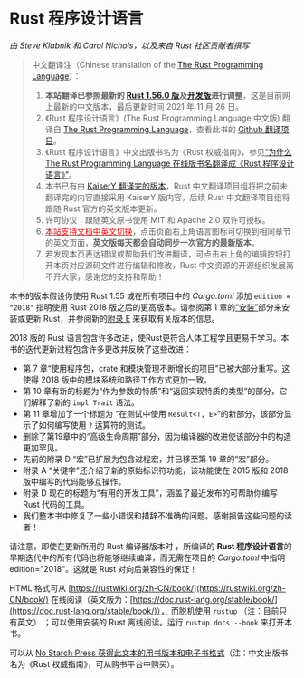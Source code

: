 # Rust 程序设计语言

*由 Steve Klabnik 和 Carol Nichols，以及来自 Rust 社区贡献者撰写*

> 中文翻译注（Chinese translation of the [The Rust Programming Language][book-website]）：
>
> 1. **本站翻译已参照最新的 [Rust 1.56.0 版][rust-1.56.0]及[开发版][rust-nightly]进行调整**，这是目前网上最新的中文版本，最后更新时间 2021 年 11 月 26 日。
> 2. 《Rust 程序设计语言》(The Rust Programming Language 中文版) 翻译自 [The Rust Programming Language][book-website]，查看此书的 [Github 翻译项目][book-cn]。
> 3. 《Rust 程序设计语言》中文出版书名为《Rust 权威指南》，参见[“为什么 The Rust Programming Language 在线版书名翻译成《Rust 程序设计语言》”][trpl-translation]。
> 4. 本书已有由 [KaiserY 翻译完的版本](https://github.com/KaiserY/trpl-zh-cn)，Rust 中文翻译项目组将把之前未翻译完的内容直接采用 KaiserY 版内容，后续 Rust 中文翻译项目组将跟随 Rust 官方的英文版本更新。
> 5. 许可协议：跟随英文原书使用 MIT 和 Apache 2.0 双许可授权。
> 6. <a href="https://rustwiki.org/zh-CN/book" style="color:red;">本站支持文档中英文切换</a>，点击页面右上角语言图标可切换到相同章节的英文页面，**英文版每天都会自动同步一次官方的最新版本**。
> 7. 若发现本页表达错误或帮助我们改进翻译，可点击右上角的编辑按钮打开本页对应源码文件进行编辑和修改，Rust 中文资源的开源组织发展离不开大家，感谢您的支持和帮助！

[rust-1.56.0]: https://doc.rust-lang.org/1.56.0/book/
[rust-nightly]: https://doc.rust-lang.org/nightly/book/
[book-website]: https://doc.rust-lang.org/book
[book-cn]: https://github.com/rust-lang-cn/book-cn
[trpl-translation]: https://rustwiki.org/wiki/translate/other-translation/#the-rust-programing-language

本书的版本假设你使用 Rust 1.55 或在所有项目中的 *Cargo.toml* 添加 `edition = "2018"` 指明使用 Rust 2018 版之后的更高版本。请参阅第 1 章的[“安装”][install]<!-- ignore -->部分来安装或更新 Rust，并参阅新的[附录 E][editions]<!-- ignore --> 来获取有关版本的信息。

2018 版的 Rust 语言包含许多改进，使Rust更符合人体工程学且更易于学习。本书的迭代更新过程包含许多更改并反映了这些改进：

- 第 7 章“使用程序包，crate 和模块管理不断增长的项目”已被大部分重写。这使得 2018 版中的模块系统和路径工作方式更加一致。
- 第 10 章有新的标题为“作为参数的特质”和“返回实现特质的类型”的部分，它们解释了新的 `impl Trait` 语法。
- 第 11 章增加了一个标题为 “在测试中使用 `Result<T, E>`”的新部分，该部分显示了如何编写使用 `?` 运算符的测试。
- 删除了第19章中的“高级生命周期”部分，因为编译器的改进使该部分中的构造更加罕见。
- 先前的附录 D “宏”已扩展为包含过程宏，并已移至第 19 章的“宏”部分。
- 附录 A “关键字”还介绍了新的原始标识符功能，该功能使在 2015 版和 2018 版中编写的代码能够互操作。
- 附录 D 现在的标题为“有用的开发工具”，涵盖了最近发布的可帮助你编写 Rust 代码的工具。
- 我们整本书中修复了一些小错误和措辞不准确的问题。感谢报告这些问题的读者！


请注意，即使在更新所用的 Rust 编译器版本时 ，所编译的 **Rust 程序设计语言**的早期迭代中的所有代码也将能够继续编译，而无需在项目的 *Cargo.toml* 中指明 edition="2018"。这就是 Rust 对向后兼容性的保证！

HTML 格式可从 [https://rustwiki.org/zh-CN/book/](https://rustwiki.org/zh-CN/book/) 在线阅读（英文版为：[https://doc.rust-lang.org/stable/book/](https://doc.rust-lang.org/stable/book/)）， 而脱机使用 `rustup` （注：目前只有英文） ；可以使用安装的 Rust 离线阅读。运行 `rustup docs --book` 来打开本书。

可以从 [No Starch Press 获得此文本的用书版本和电子书格式][nsprust]（注：中文出版书名为《Rust 权威指南》，可从购书平台中购买）。

[install]: ch01-01-installation.html
[editions]: appendix-05-editions.html
[nsprust]: https://nostarch.com/rust
